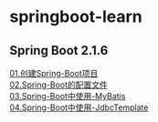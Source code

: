 # springboot-learn


## Spring Boot 2.1.6
[01.创建Spring-Boot项目](https://tengxt.github.io/2019/07/30/%E5%88%9B%E5%BB%BASpring-Boot%E9%A1%B9%E7%9B%AE/ "创建Spring-Boot项目")<br/>
[02.Spring-Boot的配置文件](https://tengxt.github.io/2019/07/30/Spring-Boot%E7%9A%84%E9%85%8D%E7%BD%AE%E6%96%87%E4%BB%B6/ "Spring-Boot的配置文件")<br/>
[03.Spring-Boot中使用-MyBatis](https://tengxt.github.io/2019/08/01/Spring-Boot%E4%B8%AD%E4%BD%BF%E7%94%A8-MyBatis/ "Spring Boot中使用 MyBatis")<br/>
[04.Spring-Boot中使用-JdbcTemplate](https://tengxt.github.io/2019/08/01/Spring-Boot%E4%B8%AD%E4%BD%BF%E7%94%A8-JdbcTemplate/ "Spring Boot中使用 JdbcTemplate")<br/>